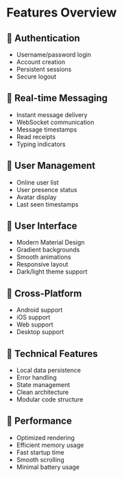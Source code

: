 # Features Overview

## 🔐 Authentication
- Username/password login
- Account creation
- Persistent sessions
- Secure logout

## 💬 Real-time Messaging
- Instant message delivery
- WebSocket communication
- Message timestamps
- Read receipts
- Typing indicators

## 👥 User Management
- Online user list
- User presence status
- Avatar display
- Last seen timestamps

## 🎨 User Interface
- Modern Material Design
- Gradient backgrounds
- Smooth animations
- Responsive layout
- Dark/light theme support

## 📱 Cross-Platform
- Android support
- iOS support
- Web support
- Desktop support

## 🔧 Technical Features
- Local data persistence
- Error handling
- State management
- Clean architecture
- Modular code structure

## 🚀 Performance
- Optimized rendering
- Efficient memory usage
- Fast startup time
- Smooth scrolling
- Minimal battery usage